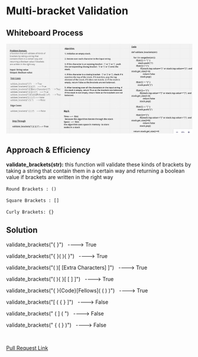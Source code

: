 # Multi-bracket Validation

## Whiteboard Process

![Brackets](./CC13.PNG)

## Approach & Efficiency

**validate_brackets(str):** this function will validate these kinds of brackets by taking a string that contain them in a certain way and returning a boolean value if brackets are written in the right way

`Round Brackets : ()`

`Square Brackets : []`

`Curly Brackets: {}`

## Solution 

validate_brackets("{ }") &nbsp;  ----> True

validate_brackets("{ }( ){ }")  &nbsp; ----> True

validate_brackets("( )[ [Extra Characters] ]")  &nbsp; ----> True

validate_brackets("( ){ }[ [ ] ]") &nbsp;  ----> True

validate_brackets("{ }{Code}[Fellows]( ( ) )") &nbsp;  ----> True

validate_brackets("[ ( { } ]")  &nbsp; ----> False

validate_brackets(" ( ] ( ")  &nbsp;  ----> False  

validate_brackets(" { ( } )")   &nbsp; ----> False

<br/>

[Pull Request Link](https://github.com/DohaKhamaiseh/data-structures-and-algorithms/pull/27)



